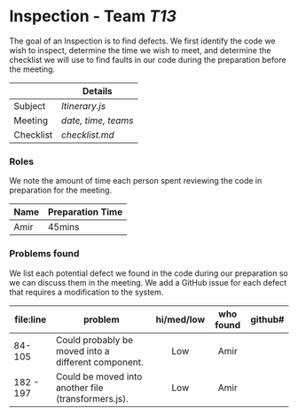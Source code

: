 # Inspection - Team _T13_

The goal of an Inspection is to find defects.
We first identify the code we wish to inspect, determine the time we wish to meet, and determine the checklist we will use to find faults in our code during the preparation before the meeting.

|           | Details             |
| --------- | ------------------- |
| Subject   | _Itinerary.js_      |
| Meeting   | _date, time, teams_ |
| Checklist | _checklist.md_      |

### Roles

We note the amount of time each person spent reviewing the code in preparation for the meeting.

| Name | Preparation Time |
| ---- | ---------------- |
| Amir |  45mins          |

### Problems found

We list each potential defect we found in the code during our preparation so we can discuss them in the meeting.
We add a GitHub issue for each defect that requires a modification to the system.

| file:line | problem                                                       | hi/med/low | who found | github# |
| --------- | ------------------------------------------------------------- | :--------: | :-------: | ------- |
| 84-105    | Could probably be moved into a different component.           |    Low     |   Amir    |         |
| 182 - 197 | Could be moved into another file (transformers.js).           |    Low     |   Amir    |         |

